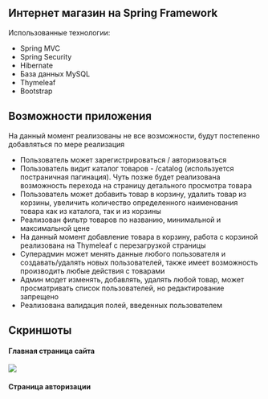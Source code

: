 <h2>Интернет магазин на Spring Framework</h2>
Использованные технологии:

<ul>
<li>Spring MVC</li>
<li>Spring Security</li>
<li>Hibernate</li>
<li>База данных MySQL</li>
<li>Thymeleaf</li>
<li>Bootstrap</li>
</ul>

<h2>Возможности приложения</h2>
<p>На данный момент реализованы не все возможности, будут постепенно добавляться по мере реализация </p>
<ul>
<li>Пользователь может зарегистрироваться / авторизоваться</li>
<li>Пользователь видит каталог товаров - /catalog (используется постраничная пагинация). Чуть позже будет реализована возможность перехода на страницу детального просмотра товара</li>
<li>Пользователь может добавить товар в корзину, удалить товар из корзины, увеличить количество определенного наименования товара как из каталога, так и из корзины</li>
<li>Реализован фильтр товаров по названию, минимальной и максимальной цене</li>
<li>На данный момент добавление товара в корзину, работа с корзиной реализована на Thymeleaf c перезагрузкой страницы</li>
<li>Суперадмин может менять данные любого пользователя и создавать/удалять новых пользователей, также имеет возможность производить любые действия с товарами</li>
<li>Админ модет изменять, добавлять, удалять любой товар, может просматривать список пользователей, но редактирование запрещено</li>
<li>Реализована валидация полей, введенных пользователем</li>
</ul>

<h2>Скриншоты</h2>
<h4>Главная страница сайта</h4>
<img src="https://user-images.githubusercontent.com/63411993/211889166-54633c36-0db9-4d74-8687-ffca077a1534.png"/>
<h4>Страница авторизации</h4>

